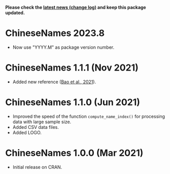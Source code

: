 **Please check the [latest news (change log)](https://psychbruce.github.io/ChineseNames/news/index.html) and keep this package updated.**

# ChineseNames 2023.8

-   Now use "YYYY.M" as package version number.

# ChineseNames 1.1.1 (Nov 2021)

-   Added new reference ([Bao et al., 2021](https://doi.org/10.3389/fpsyg.2021.731244)).

# ChineseNames 1.1.0 (Jun 2021)

-   Improved the speed of the function `compute_name_index()` for processing data with large sample size.
-   Added CSV data files.
-   Added LOGO.

# ChineseNames 1.0.0 (Mar 2021)

-   Initial release on CRAN.
